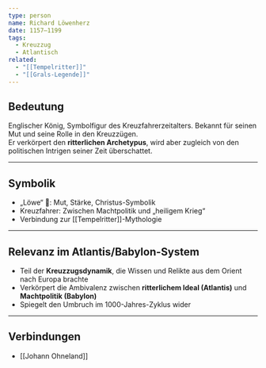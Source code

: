 ```yaml
---
type: person
name: Richard Löwenherz
date: 1157–1199
tags:
  - Kreuzzug
  - Atlantisch
related:
  - "[[Tempelritter]]"
  - "[[Grals-Legende]]"
---
```


## Bedeutung

Englischer König, Symbolfigur des Kreuzfahrerzeitalters. Bekannt für seinen Mut und seine Rolle in den Kreuzzügen.  
Er verkörpert den **ritterlichen Archetypus**, wird aber zugleich von den politischen Intrigen seiner Zeit überschattet.

---

## Symbolik

- „Löwe“ 🦁: Mut, Stärke, Christus-Symbolik  
- Kreuzfahrer: Zwischen Machtpolitik und „heiligem Krieg“  
- Verbindung zur [[Tempelritter]]-Mythologie

---

## Relevanz im Atlantis/Babylon-System

- Teil der **Kreuzzugsdynamik**, die Wissen und Relikte aus dem Orient nach Europa brachte  
- Verkörpert die Ambivalenz zwischen **ritterlichem Ideal (Atlantis)** und **Machtpolitik (Babylon)**  
- Spiegelt den Umbruch im 1000-Jahres-Zyklus wider

---

## Verbindungen

 * [[Johann Ohneland]]
